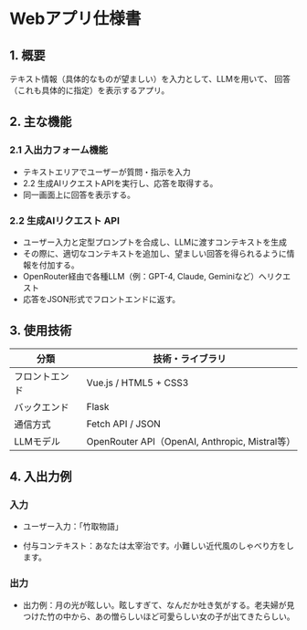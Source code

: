# Webアプリ仕様書

## 1. 概要

テキスト情報（具体的なものが望ましい）を入力として、LLMを用いて、
回答（これも具体的に指定）を表示するアプリ。

## 2. 主な機能

### 2.1 入出力フォーム機能
- テキストエリアでユーザーが質問・指示を入力
- 2.2 生成AIリクエストAPIを実行し、応答を取得する。
- 同一画面上に回答を表示する。

### 2.2 生成AIリクエスト API
- ユーザー入力と定型プロンプトを合成し、LLMに渡すコンテキストを生成
- その際に、適切なコンテキストを追加し、望ましい回答を得られるように情報を付加する。
- OpenRouter経由で各種LLM（例：GPT-4, Claude, Geminiなど）へリクエスト
- 応答をJSON形式でフロントエンドに返す。


## 3. 使用技術

| 分類         | 技術・ライブラリ |
|--------------|------------------|
| フロントエンド | Vue.js / HTML5 + CSS3 |
| バックエンド  | Flask |
| 通信方式     | Fetch API / JSON |
| LLMモデル    | OpenRouter API（OpenAI, Anthropic, Mistral等） |

## 4. 入出力例

### 入力
- ユーザー入力：「竹取物語」

- 付与コンテキスト：あなたは太宰治です。小難しい近代風のしゃべり方をします。

### 出力

- 出力例：月の光が眩しい。眩しすぎて、なんだか吐き気がする。老夫婦が見つけた竹の中から、あの憎らしいほど可愛らしい女の子が出てきたらしい。